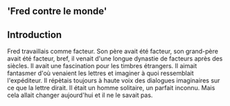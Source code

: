 ## 'Fred contre le monde'


## Introduction

Fred travaillais comme facteur. Son père avait été facteur, son grand-père avait été facteur, bref, il venait d'une longue dynastie de facteurs après des siècles. Il avait une fascination pour les timbres étrangers. Il aimait fantasmer d'où venaient les lettres et imaginer à quoi ressemblait l'expéditeur. Il répètais toujours à haute voix des dialogues imaginaires sur ce que la lettre dirait. Il était un homme solitaire, un parfait inconnu. Mais cela allait changer aujourd'hui et il ne le savait pas.
